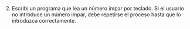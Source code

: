 2) Escribí un programa que lea un número impar por teclado. Si el usuario no introduce un número impar, debe repetirse el proceso hasta que lo introduzca correctamente.